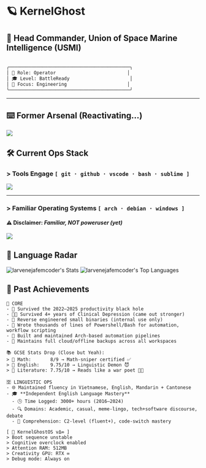# 🪐 KernelGhost  
## 🚀 Head Commander, Union of Space Marine Intelligence (USMI)
```markdown

╭────────────────────────────────────────────╮
│ 🧠 Role: Operator                          │
│ 🎓 Level: BattleReady                      │
│ 🔐 Focus: Engineering                      │
╰────────────────────────────────────────────╯

```
---

## ⌨️ Former Arsenal (Reactivating...)

<div align="left">
  <img src="https://skillicons.dev/icons?i=cpp,cs,rust,python" />
</div>


## 🛠️ Current Ops Stack

### > Tools Engage `[ git · github · vscode · bash · sublime ]`

<div align="left">
  <img src="https://skillicons.dev/icons?i=git,github,vscode,sublime,bash" />
</div>

---

### > Familiar Operating Systems `[ arch · debian · windows ]`  
#### ⚠️ Disclaimer: *Familiar, NOT poweruser (yet)*

<div align="left">
  <img src="https://skillicons.dev/icons?i=linux,debian,arch,windows" />
</div>



## 🍡 Language Radar

![larvenejafemcoder's Stats](https://github-readme-stats.vercel.app/api?username=larvenejafemcoder&theme=vue-dark&show_icons=true&hide_border=false&count_private=true)
![larvenejafemcoder's Top Languages](https://github-readme-stats.vercel.app/api/top-langs/?username=larvenejafemcoder&theme=vue-dark&layout=compact&hide=javascript,typescript,css,scss,html,less,yacc,shell,makefile,game%20maker%20language,gcc%20machine%20description,ampl,c,swig,stylus,astro,svelte,assembly,gaml,go,fortran,ada,gml,yy,d,gdscript&hide_border=false&size_weight=0.5&count_weight=0.5)


## 🧾 Past Achievements 

```
🎯 CORE
- 🧠 Survived the 2022–2025 productivity black hole
- 😵‍💫 Survived 4+ years of Clinical Depression (came out stronger)
- 🧪 Reverse engineered small binaries (internal use only)
- 🔧 Wrote thousands of lines of Powershell/Bash for automation, workflow scripting
- 🦾 Built and maintained Arch-based automation pipelines
- 💾 Maintains full cloud/offline backups across all workspaces

📚 GCSE Stats Drop (Close but Yeah):
> 📐 Math:       8/9 → Math-sniper certified ✅  
> 💬 English:    9.75/10 → Linguistic Demon 😈  
> 📖 Literature: 7.75/10 → Reads like a war poet 📜💥

🈳 LINGUISTIC OPS
- 🌐 Maintained fluency in Vietnamese, English, Mandarin + Cantonese
- 🎓 **Independent English Language Mastery**
  - 🕓 Time Logged: 3000+ hours (2016–2024)
  - 🔍 Domains: Academic, casual, meme-lingo, tech+software discourse, debate
  - 🧠 Comprehension: C2-level (fluent+), code-switch mastery
```
```
[ 🧠 KernelGhostOS vΔ∞ ]  
> Boot sequence unstable  
> Cognitive overclock enabled  
> Attention RAM: 512MB  
> Creativity GPU: RTX ∞  
> Debug mode: Always on

```
